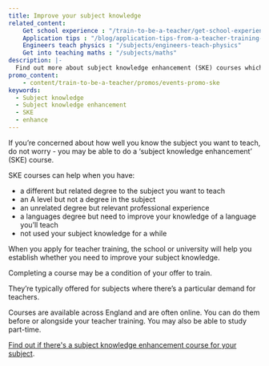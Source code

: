 ```yaml
---
title: Improve your subject knowledge
related_content:
    Get school experience : "/train-to-be-a-teacher/get-school-experience"
    Application tips : "/blog/application-tips-from-a-teacher-training-provider"
    Engineers teach physics : "/subjects/engineers-teach-physics"
    Get into teaching maths : "/subjects/maths"
description: |-
  Find out more about subject knowledge enhancement (SKE) courses which will help you brush up the subject you want to teach.
promo_content:
    - content/train-to-be-a-teacher/promos/events-promo-ske
keywords:
  - Subject knowledge
  - Subject knowledge enhancement
  - SKE
  - enhance
---
```


If you’re concerned about how well you know the subject you want to teach, do not worry - you may be able to do a ‘subject knowledge enhancement’ (SKE) course.

SKE courses can help when you have:

- a different but related degree to the subject you want to teach
- an A level but not a degree in the subject
- an unrelated degree but relevant professional experience
- a languages degree but need to improve your knowledge of a language you’ll teach
- not used your subject knowledge for a while

When you apply for teacher training, the school or university will help you establish whether you need to improve your subject knowledge.

Completing a course may be a condition of your offer to train.

They’re typically offered for subjects where there’s a particular demand for teachers.

Courses are available across England and are often online. You can do them before or alongside your teacher training. You may also be able to study part-time.

[Find out if there's a subject knowledge enhancement course for your subject](https://www.gov.uk/government/publications/subject-knowledge-enhancement-course-directory/subject-knowledge-enhancement-ske-course-directory).
